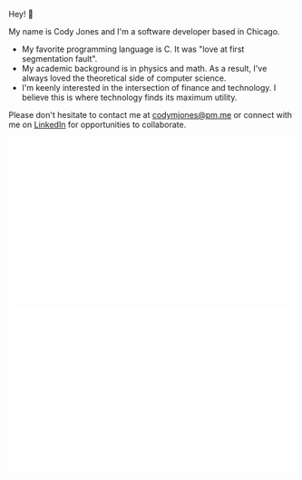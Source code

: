Hey! 👋

My name is Cody Jones and I'm a software developer based in Chicago.

- My favorite programming language is C. It was "love at first segmentation fault".
- My academic background is in physics and math. As a result, I've always loved the theoretical side of computer science.
- I'm keenly interested in the intersection of finance and technology. I believe this is where technology finds its maximum utility.

Please don't hesitate to contact me at codymjones@pm.me or connect with me on [LinkedIn](https://linkedin.com/in/cm-jones) for opportunities to collaborate.

![](https://raw.githubusercontent.com/cm-jones/github-stats/master/generated/overview.svg#gh-dark-mode-only)
![](https://raw.githubusercontent.com/cm-jones/github-stats/master/generated/languages.svg#gh-dark-mode-only)
